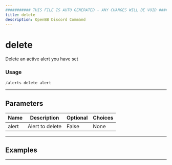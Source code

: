 ```yaml
---
########### THIS FILE IS AUTO GENERATED - ANY CHANGES WILL BE VOID ###########
title: delete
description: OpenBB Discord Command
---
```


# delete

Delete an active alert you have set

### Usage

```python wordwrap
/alerts delete alert
```

---

## Parameters

| Name | Description | Optional | Choices |
| ---- | ----------- | -------- | ------- |
| alert | Alert to delete | False | None |


---

## Examples


---
